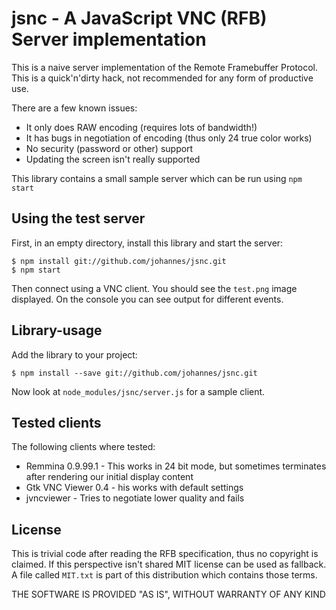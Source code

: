 jsnc - A JavaScript VNC (RFB) Server implementation
===================================================

This is a naive server implementation of the Remote Framebuffer Protocol. This
is a quick'n'dirty hack, not recommended for any form of productive use.

There are a few known issues:

  - It only does RAW encoding (requires lots of bandwidth!)
  - It has bugs in negotiation of encoding (thus only 24 true color
    works)
  - No security (password or other) support
  - Updating the screen isn't really supported

This library contains a small sample server which can be run using `npm start`

## Using the test server

First, in an empty directory, install this library and start the server:

    $ npm install git://github.com/johannes/jsnc.git
    $ npm start

Then connect using a VNC client. You should see the `test.png` image
displayed. On the console you can see output for different events.

## Library-usage

Add the library to your project:

    $ npm install --save git://github.com/johannes/jsnc.git

Now look at `node_modules/jsnc/server.js` for a sample client.

## Tested clients

The following clients where tested:

  - Remmina 0.9.99.1 - This works in 24 bit mode, but sometimes terminates
    after rendering our initial display content
  - Gtk VNC Viewer 0.4 - his works with default settings
  - jvncviewer - Tries to negotiate lower quality and fails

## License

This is trivial code after reading the RFB specification, thus no copyright is
claimed. If this perspective isn't shared MIT license can be used as fallback.
A file called `MIT.txt` is part of this distribution which contains those terms.

THE SOFTWARE IS PROVIDED "AS IS", WITHOUT WARRANTY OF ANY KIND
